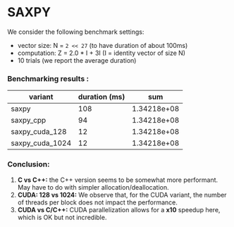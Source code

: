 # SAXPY


We consider the following benchmark settings:
- vector size: N = `2 << 27` (to have duration of about 100ms)
- computation: Z = 2.0 * I + 3I (I = identity vector of size N)
- 10 trials (we report the average duration)

### Benchmarking results :

| variant         | duration (ms) | sum         |
|-----------------|---------------|-------------|
| saxpy           | 108           | 1.34218e+08 |
| saxpy_cpp       | 94            | 1.34218e+08 |
| saxpy_cuda_128  | 12            | 1.34218e+08           |
| saxpy_cuda_1024 | 12            | 1.34218e+08           |


### Conclusion:

1. **C vs C++:** the C++ version seems to be somewhat more performant. May have to do with simpler allocation/deallocation.
2. **CUDA: 128 vs 1024:** We observe that, for the CUDA variant, the number of threads per block does not impact the performance.
3. **CUDA vs C/C++:** CUDA parallelization allows for a **x10** speedup here, which is OK but not incredible.